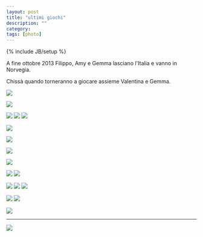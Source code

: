 ```yaml
---
layout: post
title: "ultimi giochi"
description: ""
category: 
tags: [photo]
---
```

{% include JB/setup %}

A fine ottobre 2013 Filippo, Amy e Gemma lasciano l'Italia e vanno in Norvegia.

Chissà quando torneranno a giocare assieme Valentina e Gemma.

![](/img/D6F0759.jpg)

![](/img/D6F0710.jpg)

![](/img/D6F0734.jpg)
![](/img/D6F0735.jpg)
![](/img/D6F0737.jpg)


![](/img/D6F0727.jpg)

![](/img/D6F0730.jpg)


![](/img/D6F0815.jpg)

![](/img/D6F0781.jpg)

![](/img/D6F0823.jpg)
![](/img/D6F0824.jpg)

![](/img/D6F0809.jpg)
![](/img/D6F0806.jpg)
![](/img/D6F0794.jpg)

![](/img/D6F0818.jpg)
![](/img/D6F0816.jpg)

![](/img/D6F0839.jpg)

* * * 

![](/img/D6F0845.jpg)
